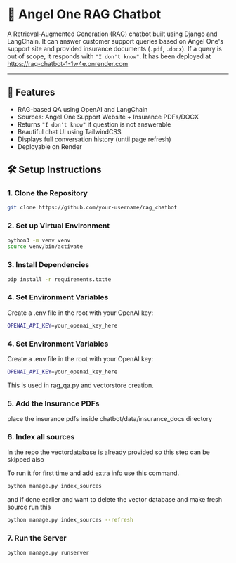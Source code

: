 # 🧠 Angel One RAG Chatbot

A Retrieval-Augmented Generation (RAG) chatbot built using Django and LangChain. It can answer customer support queries based on Angel One's support site and provided insurance documents (`.pdf`, `.docx`). If a query is out of scope, it responds with `"I don't know"`. It has been deployed at https://rag-chatbot-1-1w4e.onrender.com

---

## 🚀 Features

- RAG-based QA using OpenAI and LangChain
- Sources: Angel One Support Website + Insurance PDFs/DOCX
- Returns `"I don't know"` if question is not answerable
- Beautiful chat UI using TailwindCSS
- Displays full conversation history (until page refresh)
- Deployable on Render

## 🛠️ Setup Instructions

### 1. Clone the Repository

```bash
git clone https://github.com/your-username/rag_chatbot
```

### 2. Set up Virtual Environment

```bash
python3 -m venv venv
source venv/bin/activate
```

### 3. Install Dependencies

```bash
pip install -r requirements.txtte
```


### 4. Set Environment Variables

Create a .env file in the root with your OpenAI key:

```bash
OPENAI_API_KEY=your_openai_key_here
```


### 4. Set Environment Variables

Create a .env file in the root with your OpenAI key:

```bash
OPENAI_API_KEY=your_openai_key_here
```
This is used in rag_qa.py and vectorstore creation.

### 5. Add the Insurance PDFs

place the insurance pdfs inside chatbot/data/insurance_docs directory

### 6. Index all sources
In the repo the vectordatabase is already provided so this step can be skipped also

To run it for first time and add extra info use this command.
```bash
python manage.py index_sources
```

and if done earlier and want to delete the vector database and make fresh source run this
```bash
python manage.py index_sources --refresh
```

### 7. Run the Server

```bash
python manage.py runserver
```